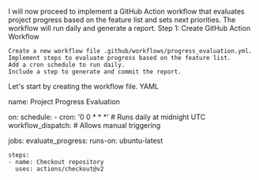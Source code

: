 I will now proceed to implement a GitHub Action workflow that evaluates project progress based on the feature list and sets next priorities. The workflow will run daily and generate a report.
Step 1: Create GitHub Action Workflow

    Create a new workflow file .github/workflows/progress_evaluation.yml.
    Implement steps to evaluate progress based on the feature list.
    Add a cron schedule to run daily.
    Include a step to generate and commit the report.

Let's start by creating the workflow file.
YAML

name: Project Progress Evaluation

on:
  schedule:
    - cron: '0 0 * * *' # Runs daily at midnight UTC
  workflow_dispatch: # Allows manual triggering

jobs:
  evaluate_progress:
    runs-on: ubuntu-latest

    steps:
    - name: Checkout repository
      uses: actions/checkout@v2
